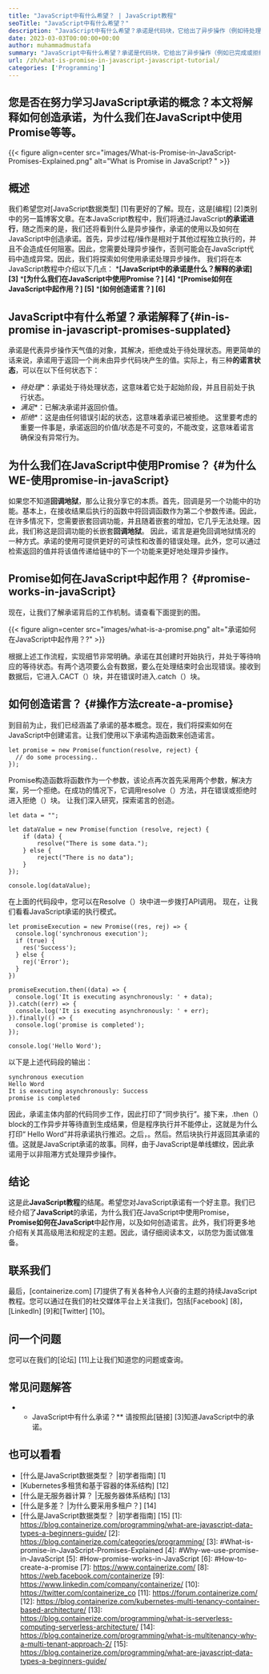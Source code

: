 ```yaml
---
title: "JavaScript中有什么希望？ | JavaScript教程" 
seoTitle: "JavaScript中有什么希望？" 
description: "JavaScript中有什么希望？承诺是代码块，它给出了异步操作（例如待处理，完成或拒绝）的最终结果。" 
date: 2023-03-03T00:00:00+00:00
author: muhammadmustafa
summary: "JavaScript中有什么希望？承诺是代码块，它给出了异步操作（例如已完成或拒绝）的最终结果。" 
url: /zh/what-is-promise-in-javascript-javascript-tutorial/
categories: ['Programming']
---
```


## 您是否在努力学习JavaScript承诺的概念？本文将解释如何创造承诺，为什么我们在JavaScript中使用Promise等等。

{{< figure align=center src="images/What-is-Promise-in-JavaScript-Promises-Explained.png" alt="What is Promise in JavaScript? " >}}


## 概述
我们希望您对[JavaScript数据类型] [1]有更好的了解。现在，这是[编程] [2]类别中的另一篇博客文章。在本JavaScript教程中，我们将通过JavaScript**的承诺进行**，随之而来的是，我们还将看到什么是异步操作，承诺的使用以及如何在JavaScript中创造承诺。首先，异步过程/操作是相对于其他过程独立执行的，并且不会造成任何阻塞。因此，您需要处理异步操作，否则可能会在JavaScript代码中造成异常。因此，我们将探索如何使用承诺处理异步操作。
我们将在本JavaScript教程中介绍以下几点：
***[JavaScript中的承诺是什么？解释的承诺] [3]**
***[为什么我们在JavaScript中使用Promise？] [4]**
***[Promise如何在JavaScript中起作用？] [5]**
***[如何创造诺言？] [6]**

## JavaScript中有什么希望？承诺解释了{#in-is-promise in-javascript-promises-supplated}
承诺是代表异步操作天气值的对象，其解决，拒绝或处于待处理状态。用更简单的话来说，承诺用于返回一个尚未由异步代码块产生的值。实际上，有三种**的诺言状态**，可以在以下任何状态下：
* *待处理**：承诺处于待处理状态，这意味着它处于起始阶段，并且目前处于执行状态。
* *满足**：已解决承诺并返回价值。
* *拒绝**：这是由任何错误引起的状态，这意味着承诺已被拒绝。
这里要考虑的重要一件事是，承诺返回的价值/状态是不可变的，不能改变，这意味着诺言确保没有异常行为。

## 为什么我们在JavaScript中使用Promise？ {#为什么WE-使用promise-in-javaScript}
如果您不知道**回调地狱**，那么让我分享它的本质。首先，回调是另一个功能中的功能。基本上，在接收结果后执行的函数中将回调函数作为第二个参数传递。因此，在许多情况下，您需要嵌套回调功能，并且随着嵌套的增加，它几乎无法处理。因此，我们称这是回调功能的长嵌套**回调地狱**。
因此，诺言是避免回调地狱情况的一种方式。承诺的使用可提供更好的可读性和改善的错误处理。此外，您可以通过检索返回的值并将该值传递给链中的下一个功能来更好地处理异步操作。

## Promise如何在JavaScript中起作用？ {#promise-works-in-javaScript}
现在，让我们了解承诺背后的工作机制。请查看下面提到的图。

{{< figure align=center src="images/what-is-a-promise.png" alt="承诺如何在JavaScript中起作用？?" >}}

根据上述工作流程，实现细节非常明确。承诺在其创建时开始执行，并处于等待响应的等待状态。有两个选项要么会有数据，要么在处理结束时会出现错误。接收到数据后，它进入.CACT（）块，并在错误时进入.catch（）块。

## 如何创造诺言？ {#操作方法create-a-promise}
到目前为止，我们已经涵盖了承诺的基本概念。现在，我们将探索如何在JavaScript中创建诺言。让我们使用以下承诺构造函数来创造诺言。
```
let promise = new Promise(function(resolve, reject) {
  // do some processing.. 
});
```
Promise构造函数将函数作为一个参数，该论点再次首先采用两个参数，解决方案，另一个拒绝。在成功的情况下，它调用resolve（）方法，并在错误或拒绝时进入拒绝（）块。
让我们深入研究，探索诺言的创造。
```
let data = "";

let dataValue = new Promise(function (resolve, reject) {
    if (data) {
        resolve("There is some data.");
    } else {
        reject("There is no data");
    }
});

console.log(dataValue);
```
在上面的代码段中，您可以在Resolve（）块中进一步拨打API调用。
现在，让我们看看JavaScript承诺的执行模式。
```
let promiseExecution = new Promise((res, rej) => {
  console.log('synchronous execution');
  if (true) {
    res('Success');
  } else {
    rej('Error');
  }
})

promiseExecution.then((data) => {
  console.log('It is executing asynchronously: ' + data);
}).catch((err) => {
  console.log('It is executing asynchronously: ' + err);
}).finally(() => {
  console.log('promise is completed');
});

console.log('Hello Word');
```
以下是上述代码段的输出：
```
synchronous execution
Hello Word
It is executing asynchronously: Success
promise is completed
```
因此，承诺主体内部的代码同步工作，因此打印了“同步执行”。接下来，.then（）block的工作异步并等待直到生成结果，但是程序执行并不能停止，这就是为什么打印“ Hello Word”并将承诺执行推迟。之后，。然后。然后块执行并返回其承诺的值。这就是JavaScript承诺的故事。同样，由于JavaScript是单线螺纹，因此承诺用于以非阻滞方式处理异步操作。

## 结论
这是此**JavaScript教程**的结尾。希望您对JavaScript承诺有一个好主意。我们已经介绍了**JavaScript**的承诺，为什么我们在JavaScript中使用Promise，**Promise如何在JavaScript**中起作用，以及如何创造诺言。此外，我们将更多地介绍有关其高级用法和规定的主题。因此，请仔细阅读本文，以防您为面试做准备。

## 联系我们
最后，[containerize.com] [7]提供了有关各种令人兴奋的主题的持续JavaScript教程。您可以通过在我们的社交媒体平台上关注我们，包括[Facebook] [8]，[LinkedIn] [9]和[Twitter] [10]。

## 问一个问题
您可以在我们的[论坛] [11]上让我们知道您的问题或查询。

## 常见问题解答
* * JavaScript中有什么承诺？**
请按照此[链接] [3]知道JavaScript中的承诺。

## 也可以看看
  * [什么是JavaScript数据类型？ |初学者指南] [1]
  * [Kubernetes多租赁和基于容器的体系结构] [12]
  * [什么是无服务器计算？ |无服务器体系结构] [13]
  * [什么是多差？ |为什么要采用多租户？] [14]
  * [什么是JavaScript数据类型？ |初学者指南] [15]
[1]: https://blog.containerize.com/programming/what-are-javascript-data-types-a-beginners-guide/
[2]: https://blog.containerize.com/categories/programming/
[3]: #What-is-promise-in-JavaScript-Promises-Explained
[4]: #Why-we-use-promise-in-JavaScript
[5]: #How-promise-works-in-JavaScript
[6]: #How-to-create-a-promise
[7]: https://www.containerize.com/
[8]: https://web.facebook.com/containerize
[9]: https://www.linkedin.com/company/containerize/
[10]: https://twitter.com/containerize_co
[11]: https://forum.containerize.com/
[12]: https://blog.containerize.com/kubernetes-multi-tenancy-container-based-architecture/
[13]: https://blog.containerize.com/programming/what-is-serverless-computing-serverless-architecture/
[14]: https://blog.containerize.com/programming/what-is-multitenancy-why-a-multi-tenant-approach-2/
[15]: https://blog.containerize.com/programming/what-are-javascript-data-types-a-beginners-guide/
